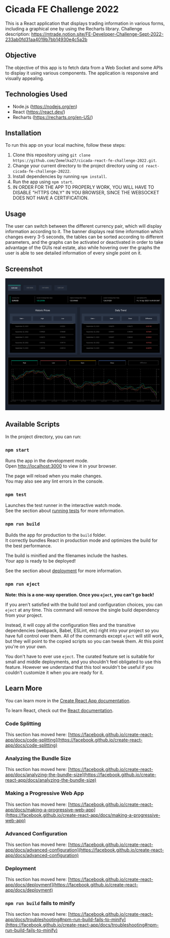 # Cicada FE Challenge 2022

This is a React application that displays trading information in various forms, including a graphical one by using the Recharts library.
Challenge description: https://mtrade.notion.site/FE-Developer-Challenge-Sept-2022-233ab0fd31aa4019b7bb14930e4c5a2b

## Objective

The objective of this app is to fetch data from a Web Socket and some APIs to display it using various components. The application is responsive and visually appealing.

## Technologies Used

- Node.js (https://nodejs.org/en)
- React (https://react.dev/)
- Recharts (https://recharts.org/en-US/)

## Installation

To run this app on your local machine, follow these steps:

1. Clone this repository using `git clone https://github.com/Zemelka27/cicada-react-fe-challenge-2022.git`.
2. Change your current directory to the project directory using `cd react-cicada-fe-challenge-20222`.
3. Install dependencies by running `npm install`.
4. Run the app using `npm start`.
5. IN ORDER FOR THE APP TO PROPERLY WORK, YOU WILL HAVE TO DISABLE "HTTPS ONLY" IN YOU BROWSER, SINCE THE WEBSOCKET DOES NOT HAVE A CERTIFICATION.   

## Usage

 The user can switch between the different currency pair, which will display information according to it. The banner displays real time information which changes every 3-5 seconds, the tables can be sorted according to different parameters, and the graphs can be activated or deactivated in order to take advantage of the GUIs real estate, also while hovering over the graphs the user is able to see detailed information of every single point on it.

## Screenshot

![Screenshot 1](/public/assets/screenshot.png)

<!-- ## Live Demo

You can view a live demo of this app [here](https://your-username.github.io/react-recharts-app). -->

## Available Scripts

In the project directory, you can run:

### `npm start`

Runs the app in the development mode.\
Open [http://localhost:3000](http://localhost:3000) to view it in your browser.

The page will reload when you make changes.\
You may also see any lint errors in the console.

### `npm test`

Launches the test runner in the interactive watch mode.\
See the section about [running tests](https://facebook.github.io/create-react-app/docs/running-tests) for more information.

### `npm run build`

Builds the app for production to the `build` folder.\
It correctly bundles React in production mode and optimizes the build for the best performance.

The build is minified and the filenames include the hashes.\
Your app is ready to be deployed!

See the section about [deployment](https://facebook.github.io/create-react-app/docs/deployment) for more information.

### `npm run eject`

**Note: this is a one-way operation. Once you `eject`, you can't go back!**

If you aren't satisfied with the build tool and configuration choices, you can `eject` at any time. This command will remove the single build dependency from your project.

Instead, it will copy all the configuration files and the transitive dependencies (webpack, Babel, ESLint, etc) right into your project so you have full control over them. All of the commands except `eject` will still work, but they will point to the copied scripts so you can tweak them. At this point you're on your own.

You don't have to ever use `eject`. The curated feature set is suitable for small and middle deployments, and you shouldn't feel obligated to use this feature. However we understand that this tool wouldn't be useful if you couldn't customize it when you are ready for it.

## Learn More

You can learn more in the [Create React App documentation](https://facebook.github.io/create-react-app/docs/getting-started).

To learn React, check out the [React documentation](https://reactjs.org/).

### Code Splitting

This section has moved here: [https://facebook.github.io/create-react-app/docs/code-splitting](https://facebook.github.io/create-react-app/docs/code-splitting)

### Analyzing the Bundle Size

This section has moved here: [https://facebook.github.io/create-react-app/docs/analyzing-the-bundle-size](https://facebook.github.io/create-react-app/docs/analyzing-the-bundle-size)

### Making a Progressive Web App

This section has moved here: [https://facebook.github.io/create-react-app/docs/making-a-progressive-web-app](https://facebook.github.io/create-react-app/docs/making-a-progressive-web-app)

### Advanced Configuration

This section has moved here: [https://facebook.github.io/create-react-app/docs/advanced-configuration](https://facebook.github.io/create-react-app/docs/advanced-configuration)

### Deployment

This section has moved here: [https://facebook.github.io/create-react-app/docs/deployment](https://facebook.github.io/create-react-app/docs/deployment)

### `npm run build` fails to minify

This section has moved here: [https://facebook.github.io/create-react-app/docs/troubleshooting#npm-run-build-fails-to-minify](https://facebook.github.io/create-react-app/docs/troubleshooting#npm-run-build-fails-to-minify)

